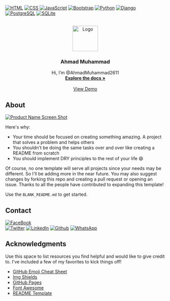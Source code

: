 [![HTML][HTML.com]][HTML-url]
[![CSS][CSS.com]][CSS-url]
[![JavaScript][JavaScript.com]][JavaScript-url]
[![Bootstrap][Bootstrap.com]][Bootstrap-url]
[![Python][Python.com]][Python-url]
[![Django][Django.com]][Django-url]
[![PostgreSQL][PostgreSQL.com]][PostgreSQL-url]
[![SQLite][SQLite.com]][SQLite-url]


<!-- PROJECT LOGO -->
<br />
<div align="center">
  <a href="https://github.com/AhmadMuhammad2611">
    <img src="" alt="Logo" width="80" height="80">
  </a>

  <h3 align="center">Ahmad Muhammad</h3>

  <p align="center">
    Hi, I’m @AhmadMuhammad2611
    <br />
    <a href="https://github.com/othneildrew/Best-README-Template"><strong>Explore the docs »</strong></a>
    <br />
    <br />
    <a href="https://github.com/othneildrew/Best-README-Template">View Demo</a>
  </p>
</div>



<!-- ABOUT -->
## About

[![Product Name Screen Shot][product-screenshot]](https://example.com)

Here's why:
* Your time should be focused on creating something amazing. A project that solves a problem and helps others
* You shouldn't be doing the same tasks over and over like creating a README from scratch
* You should implement DRY principles to the rest of your life :smile:

Of course, no one template will serve all projects since your needs may be different. So I'll be adding more in the near future. You may also suggest changes by forking this repo and creating a pull request or opening an issue. Thanks to all the people have contributed to expanding this template!

Use the `BLANK_README.md` to get started.


<!-- CONTACT -->
## Contact

[![FaceBook][FaceBook.com]][FaceBook-url]<br />
[![Twitter][Twitter.com]][Twitter-url]
[![LinkedIn][LinkedIn.com]][LinkedIn-url]
[![Github][Github.com]][Github-url]
[![WhatsApp][WhatsApp.com]][WhatsApp-url]


<!-- ACKNOWLEDGMENTS -->
## Acknowledgments

Use this space to list resources you find helpful and would like to give credit to. I've included a few of my favorites to kick things off!

* [GitHub Emoji Cheat Sheet](https://www.webpagefx.com/tools/emoji-cheat-sheet)
* [Img Shields](https://shields.io)
* [GitHub Pages](https://pages.github.com)
* [Font Awesome](https://fontawesome.com)
* [README Template](https://github.com/othneildrew/Best-README-Template)

<!---
AhmadMuhammad2611/AhmadMuhammad2611 is a ✨ special ✨ repository because its `README.md` (this file) appears on your GitHub profile.
You can click the Preview link to take a look at your changes.
--->

[product-screenshot]: images/screenshot.png

[HTML-url]: https://html.com
[HTML.com]: https://img.shields.io/badge/HTML5-E34F26?style=for-the-badge&logo=html5&logoColor=white
[CSS-url]: https://developer.mozilla.org/en-US/docs/Web/CSS
[CSS.com]: https://img.shields.io/badge/CSS3-1572B6?style=for-the-badge&logo=css3&logoColor=white
[JavaScript-url]: https://www.javascript.com
[JavaScript.com]: https://img.shields.io/badge/JavaScript-323330?style=for-the-badge&logo=javascript&logoColor=F7DF1E
[Bootstrap-url]: https://getbootstrap.com
[Bootstrap.com]: https://img.shields.io/badge/Bootstrap-563D7C?style=for-the-badge&logo=bootstrap&logoColor=white
[Python-url]: https://www.python.org
[Python.com]: https://img.shields.io/badge/Python-FFD43B?style=for-the-badge&logo=python&logoColor=blue
[Django-url]: https://www.djangoproject.com
[Django.com]: https://img.shields.io/badge/Django-092E20?style=for-the-badge&logo=django&logoColor=green
[PostgreSQL-url]: https://www.postgresql.org
[PostgreSQL.com]: https://img.shields.io/badge/PostgreSQL-316192?style=for-the-badge&logo=postgresql&logoColor=white
[SQLite-url]: https://www.postgresql.org
[SQLite.com]: https://img.shields.io/badge/SQLite-07405E?style=for-the-badge&logo=sqlite&logoColor=white

[FaceBook-url]: https://www.facebook.com/ahmadnaguib2611
[FaceBook.com]: https://img.shields.io/badge/Facebook-1877F2?style=for-the-badge&logo=facebook&logoColor=white
[Twitter-url]: https://www.twitter.com/ahmadnaguib71
[Twitter.com]: https://img.shields.io/badge/Twitter-1DA1F2?style=for-the-badge&logo=twitter&logoColor=white
[LinkedIn-url]: https://www.linkedin.com
[LinkedIn.com]: https://img.shields.io/badge/LinkedIn-0077B5?style=for-the-badge&logo=linkedin&logoColor=white
[Github-url]: https://www.github.com/AhmadMuhammad2611
[Github.com]: https://img.shields.io/badge/GitHub-100000?style=for-the-badge&logo=github&logoColor=white
[WhatsApp-url]: https://api.whatsapp.com/send?phone=%2B201123584210&text=Hi%2C%20Ahmad%0Ait%27s%20nice%20to%20communicate%20with%20you
[WhatsApp.com]: https://img.shields.io/badge/WhatsApp-25D366?style=for-the-badge&logo=whatsapp&logoColor=white

[Windows-url]: https://github.com/AhmadMuhammad2611
[Windows.com]: https://img.shields.io/badge/Windows-0078D6?style=for-the-badge&logo=windows&logoColor=white
[Ubuntu-url]: https://github.com/AhmadMuhammad2611
[Ubuntu.com]: https://img.shields.io/badge/Ubuntu-E95420?style=for-the-badge&logo=ubuntu&logoColor=white
